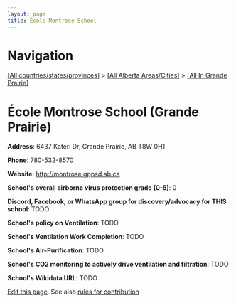 ```yaml
---
layout: page
title: École Montrose School
---
```

# Navigation

[[All countries/states/provinces]](../../..) > [[All Alberta Areas/Cities]](../..) > [[All In Grande Prairie]](..)

# École Montrose School (Grande Prairie)

**Address**: 6437 Kateri Dr, Grande Prairie, AB T8W 0H1

**Phone**: 780-532-8570

**Website**: <http://montrose.gppsd.ab.ca>

**School's overall airborne virus protection grade (0-5)**: 0

**Discord, Facebook, or WhatsApp group for discovery/advocacy for THIS school**: TODO

**School's policy on Ventilation**: TODO

**School's Ventilation Work Completion**: TODO

**School's Air-Purification**: TODO

**School's CO2 monitoring to actively drive ventilation and filtration**: TODO

**School's Wikidata URL**: TODO


[Edit this page](https://github.com/ventilate-schools/AB/edit/main/./Grande_Prairie/École_Montrose_School.md). See also [rules for contribution](../../../contribution-rules/)